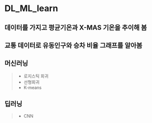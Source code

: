﻿# DL_ML_learn

## 데이터를 가지고 평균기온과 X-MAS 기온을 추이해 봄

## 교통 데이터로 유동인구와 승차 비율 그래프를 알아봄

## 머신러닝
>* 로지스틱 회귀
>* 선형회귀
>* K-means

## 딥러닝
>* CNN




